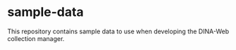 sample-data
===========

This repository contains sample data to use when developing the DINA-Web collection manager.
